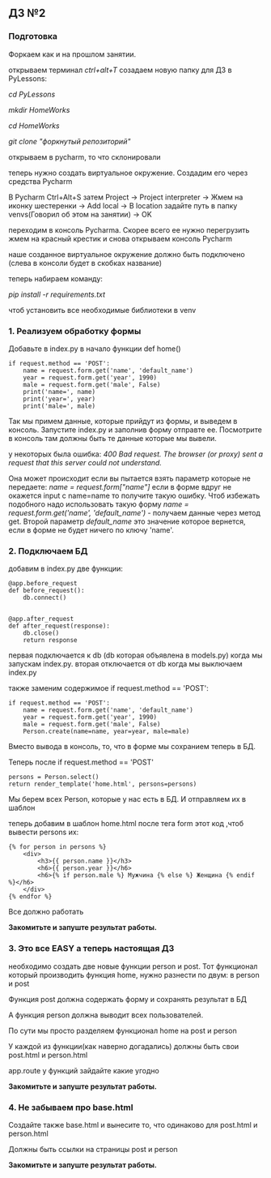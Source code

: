 ## ДЗ №2

### Подготовка
Форкаем как и на прошлом занятии.

открываем терминал _ctrl+alt+T_ созадаем новую папку для ДЗ в PyLessons:

_cd PyLessons_

_mkdir HomeWorks_

_cd HomeWorks_

_git clone "форкнутый репозиторий"_

открываем в pycharm, то что склонировали

теперь нужно создать виртуальное окружение. Создадим его через средства Pycharm

В Pycharm Ctrl+Alt+S затем Project -> Project interpreter -> Жмем на иконку шестеренки 
-> Add local -> В location задайте путь в папку venvs(Говорил об этом на занятии) 
-> OK

переходим в консоль Pycharma. Скорее всего ее нужно перегрузить
жмем на красный крестик и снова открываем консоль Pycharm

наше созданное виртуальное окружение должно быть подключено (слева в консоли будет в скобках название)

теперь набираем команду:

_pip install -r requirements.txt_

чтоб установить все необходимые библиотеки в venv


### 1. Реализуем обработку формы
Добавьте в index.py в начало функции def home()



    if request.method == 'POST':
        name = request.form.get('name', 'default_name')
        year = request.form.get('year', 1990)
        male = request.form.get('male', False)
        print('name=', name)
        print('year=', year)
        print('male=', male)

Так мы примем данные, которые прийдут из формы, и
выведем в консоль. 
Запустите index.py и заполнив форму отправте ее. 
Посмотрите в консоль там должны быть те данные которые мы вывели.

у некоторых была ошибка: 
_400 Bad request. The browser (or proxy) sent a request that this server could not understand._

Она может происходит если вы пытается взять параметр которые не передаете:
_name = request.form["name"]_ если в форме вдруг не окажется input c name=name то получите такую ошибку.
Чтоб избежать подобного надо использовать такую форму
_name = request.form.get('name', 'default_name')_ - получаем данные через метод get. Второй параметр
_default_name_  это значение которое вернется, если в форме не будет ничего по ключу 'name'.

### 2. Подключаем БД 

добавим в index.py две функции:


    @app.before_request
    def before_request():
        db.connect()


    @app.after_request
    def after_request(response):
        db.close()
        return response
        
первая подключается к db (db которая объявлена в models.py) когда мы запускам index.py.
вторая отключается от db когда мы выключаем index.py

также заменим содержимое if request.method == 'POST':
    
    if request.method == 'POST':
        name = request.form.get('name', 'default_name')
        year = request.form.get('year', 1990)
        male = request.form.get('male', False)
        Person.create(name=name, year=year, male=male)
        
Вместо вывода в консоль, то, что в форме мы сохранием теперь в БД.

Теперь после if request.method == 'POST'

    persons = Person.select()
    return render_template('home.html', persons=persons)
    

Мы берем всех Person, которые у нас есть в БД.
И отправляем их в шаблон


теперь добавим в шаблон home.html после тега form этот код ,чтоб вывести persons их:

    {% for person in persons %}
        <div>
            <h3>{{ person.name }}</h3>
            <h6>{{ person.year }}</h6>
            <h6>{% if person.male %} Мужчина {% else %} Женщина {% endif %}</h6>
        </div>
    {% endfor %}
    
    
Все должно работать

**Закомитьте и запуште результат работы.**


### 3. Это все EASY а теперь настоящая ДЗ

необходимо создать две новые функции person и post. Тот функционал который производить функция home, нужно разнести 
по двум: в person и post 

Функция post должна содержать форму и сохранять результат в БД

А функция person должна выводит всех пользователей.

По сути мы просто разделяем функционал home на post и person

У каждой из функции(как наверно догадались) должны быть свои post.html и person.html

app.route у функций зайдайте какие угодно


**Закомитьте и запуште результат работы.**

### 4. Не забываем про base.html

Создайте также base.html и вынесите то, что одинаково для post.html и person.html

Должны быть ссылки на страницы post и person


**Закомитьте и запуште результат работы.**
